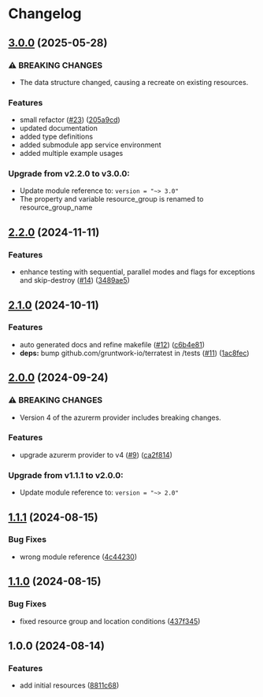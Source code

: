 # Changelog

## [3.0.0](https://github.com/CloudNationHQ/terraform-azure-plan/compare/v2.2.0...v3.0.0) (2025-05-28)


### ⚠ BREAKING CHANGES

* The data structure changed, causing a recreate on existing resources.

### Features

* small refactor ([#23](https://github.com/CloudNationHQ/terraform-azure-plan/issues/23)) ([205a9cd](https://github.com/CloudNationHQ/terraform-azure-plan/commit/205a9cdefff5cf94d16d7c2ffbf49f832141ea8a))
* updated documentation
* added type definitions
* added submodule app service environment
* added multiple example usages

### Upgrade from v2.2.0 to v3.0.0:

- Update module reference to: `version = "~> 3.0"`
- The property and variable resource_group is renamed to resource_group_name

## [2.2.0](https://github.com/CloudNationHQ/terraform-azure-plan/compare/v2.1.0...v2.2.0) (2024-11-11)


### Features

* enhance testing with sequential, parallel modes and flags for exceptions and skip-destroy ([#14](https://github.com/CloudNationHQ/terraform-azure-plan/issues/14)) ([3489ae5](https://github.com/CloudNationHQ/terraform-azure-plan/commit/3489ae5a2e469c4bad684979bdf0520c0de1ad2b))

## [2.1.0](https://github.com/CloudNationHQ/terraform-azure-plan/compare/v2.0.0...v2.1.0) (2024-10-11)


### Features

* auto generated docs and refine makefile ([#12](https://github.com/CloudNationHQ/terraform-azure-plan/issues/12)) ([c6b4e81](https://github.com/CloudNationHQ/terraform-azure-plan/commit/c6b4e811c82b9e81340baa186a295a69ad37eb2a))
* **deps:** bump github.com/gruntwork-io/terratest in /tests ([#11](https://github.com/CloudNationHQ/terraform-azure-plan/issues/11)) ([1ac8fec](https://github.com/CloudNationHQ/terraform-azure-plan/commit/1ac8fec0f79f624581e3eca89c42842353a8510f))

## [2.0.0](https://github.com/CloudNationHQ/terraform-azure-plan/compare/v1.1.1...v2.0.0) (2024-09-24)


### ⚠ BREAKING CHANGES

* Version 4 of the azurerm provider includes breaking changes.

### Features

* upgrade azurerm provider to v4 ([#9](https://github.com/CloudNationHQ/terraform-azure-plan/issues/9)) ([ca2f814](https://github.com/CloudNationHQ/terraform-azure-plan/commit/ca2f81482ab8cf631faf7c9cda2f8ad6fae8f32e))

### Upgrade from v1.1.1 to v2.0.0:

- Update module reference to: `version = "~> 2.0"`

## [1.1.1](https://github.com/CloudNationHQ/terraform-azure-plan/compare/v1.1.0...v1.1.1) (2024-08-15)


### Bug Fixes

* wrong module reference ([4c44230](https://github.com/CloudNationHQ/terraform-azure-plan/commit/4c44230a22ec8a5b1be2cdef9a73e8ef52ce5c80))

## [1.1.0](https://github.com/CloudNationHQ/terraform-azure-plan/compare/v1.0.0...v1.1.0) (2024-08-15)

### Bug Fixes

* fixed resource group and location conditions ([437f345](https://github.com/CloudNationHQ/terraform-azure-plan/commit/437f3451412d3073678d33e1108c751619ebf126))

## 1.0.0 (2024-08-14)

### Features

* add initial resources ([8811c68](https://github.com/CloudNationHQ/terraform-azure-plan/commit/8811c6845c919f449cee98c61434bfef884c381a))
